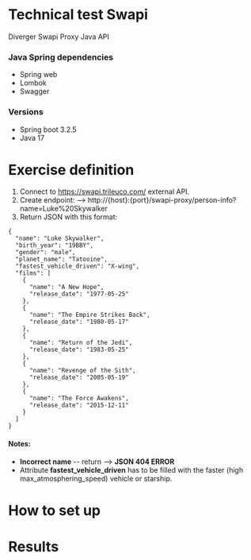 # Technical test Swapi
Diverger Swapi Proxy Java API

### Java Spring dependencies

- Spring web
- Lombok
- Swagger

### Versions

* Spring boot 3.2.5
* Java 17

# Exercise definition

1. Connect to https://swapi.trileuco.com/ external API.
2. Create endpoint:
   --> http://{host}:{port}/swapi-proxy/person-info?name=Luke%20Skywalker
3. Return JSON with this format:
```
{
  "name": "Luke Skywalker",
  "birth_year": "19BBY",
  "gender": "male",
  "planet_name": "Tatooine",
  "fastest_vehicle_driven": "X-wing",
  "films": [
    {
      "name": "A New Hope",
      "release_date": "1977-05-25"
    },
    {
      "name": "The Empire Strikes Back",
      "release_date": "1980-05-17"
    },
    {
      "name": "Return of the Jedi",
      "release_date": "1983-05-25"
    },
    {
      "name": "Revenge of the Sith",
      "release_date": "2005-05-19"
    },
    {
      "name": "The Force Awakens",
      "release_date": "2015-12-11"
    }
  ]
}
```

#### Notes: 
- **Incorrect name** -- return --> **JSON 404 ERROR**
- Attribute **fastest_vehicle_driven** has to be filled with the faster (high max_atmosphering_speed) vehicle or starship.



# How to set up


# Results